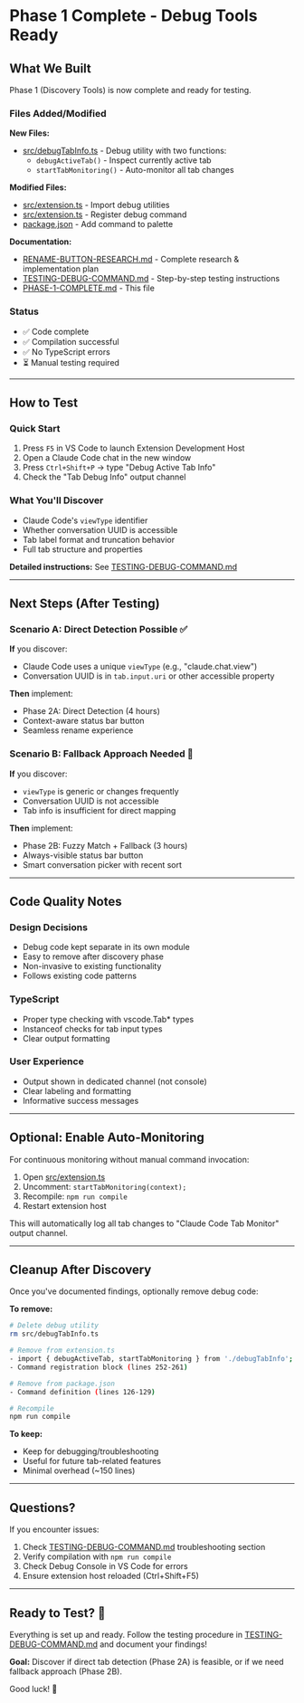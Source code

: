 # Phase 1 Complete - Debug Tools Ready

## What We Built

Phase 1 (Discovery Tools) is now complete and ready for testing.

### Files Added/Modified

**New Files:**
- [src/debugTabInfo.ts](src/debugTabInfo.ts) - Debug utility with two functions:
  - `debugActiveTab()` - Inspect currently active tab
  - `startTabMonitoring()` - Auto-monitor all tab changes

**Modified Files:**
- [src/extension.ts](src/extension.ts#L5) - Import debug utilities
- [src/extension.ts](src/extension.ts#L252-L261) - Register debug command
- [package.json](package.json#L126-L129) - Add command to palette

**Documentation:**
- [RENAME-BUTTON-RESEARCH.md](RENAME-BUTTON-RESEARCH.md) - Complete research & implementation plan
- [TESTING-DEBUG-COMMAND.md](TESTING-DEBUG-COMMAND.md) - Step-by-step testing instructions
- [PHASE-1-COMPLETE.md](PHASE-1-COMPLETE.md) - This file

### Status
- ✅ Code complete
- ✅ Compilation successful
- ✅ No TypeScript errors
- ⏳ Manual testing required

---

## How to Test

### Quick Start
1. Press `F5` in VS Code to launch Extension Development Host
2. Open a Claude Code chat in the new window
3. Press `Ctrl+Shift+P` → type "Debug Active Tab Info"
4. Check the "Tab Debug Info" output channel

### What You'll Discover
- Claude Code's `viewType` identifier
- Whether conversation UUID is accessible
- Tab label format and truncation behavior
- Full tab structure and properties

**Detailed instructions:** See [TESTING-DEBUG-COMMAND.md](TESTING-DEBUG-COMMAND.md)

---

## Next Steps (After Testing)

### Scenario A: Direct Detection Possible ✅
**If** you discover:
- Claude Code uses a unique `viewType` (e.g., "claude.chat.view")
- Conversation UUID is in `tab.input.uri` or other accessible property

**Then** implement:
- Phase 2A: Direct Detection (4 hours)
- Context-aware status bar button
- Seamless rename experience

### Scenario B: Fallback Approach Needed 🔄
**If** you discover:
- `viewType` is generic or changes frequently
- Conversation UUID is not accessible
- Tab info is insufficient for direct mapping

**Then** implement:
- Phase 2B: Fuzzy Match + Fallback (3 hours)
- Always-visible status bar button
- Smart conversation picker with recent sort

---

## Code Quality Notes

### Design Decisions
- Debug code kept separate in its own module
- Easy to remove after discovery phase
- Non-invasive to existing functionality
- Follows existing code patterns

### TypeScript
- Proper type checking with vscode.Tab* types
- Instanceof checks for tab input types
- Clear output formatting

### User Experience
- Output shown in dedicated channel (not console)
- Clear labeling and formatting
- Informative success messages

---

## Optional: Enable Auto-Monitoring

For continuous monitoring without manual command invocation:

1. Open [src/extension.ts](src/extension.ts#L261)
2. Uncomment: `startTabMonitoring(context);`
3. Recompile: `npm run compile`
4. Restart extension host

This will automatically log all tab changes to "Claude Code Tab Monitor" output channel.

---

## Cleanup After Discovery

Once you've documented findings, optionally remove debug code:

**To remove:**
```bash
# Delete debug utility
rm src/debugTabInfo.ts

# Remove from extension.ts
- import { debugActiveTab, startTabMonitoring } from './debugTabInfo';
- Command registration block (lines 252-261)

# Remove from package.json
- Command definition (lines 126-129)

# Recompile
npm run compile
```

**To keep:**
- Keep for debugging/troubleshooting
- Useful for future tab-related features
- Minimal overhead (~150 lines)

---

## Questions?

If you encounter issues:
1. Check [TESTING-DEBUG-COMMAND.md](TESTING-DEBUG-COMMAND.md#troubleshooting) troubleshooting section
2. Verify compilation with `npm run compile`
3. Check Debug Console in VS Code for errors
4. Ensure extension host reloaded (Ctrl+Shift+F5)

---

## Ready to Test? 🚀

Everything is set up and ready. Follow the testing procedure in [TESTING-DEBUG-COMMAND.md](TESTING-DEBUG-COMMAND.md) and document your findings!

**Goal:** Discover if direct tab detection (Phase 2A) is feasible, or if we need fallback approach (Phase 2B).

Good luck! 🎯
